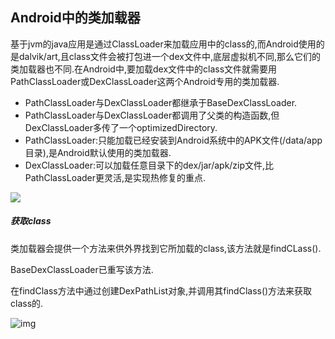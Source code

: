 ## Android中的类加载器

基于jvm的java应用是通过ClassLoader来加载应用中的class的,而Android使用的是dalvik/art,且class文件会被打包进一个dex文件中,底层虚拟机不同,那么它们的类加载器也不同.在Android中,要加载dex文件中的class文件就需要用PathClassLoader或DexClassLoader这两个Android专用的类加载器.

- PathClassLoader与DexClassLoader都继承于BaseDexClassLoader.
- PathClassLoader与DexClassLoader都调用了父类的构造函数,但DexClassLoader多传了一个optimizedDirectory.
- PathClassLoader:只能加载已经安装到Android系统中的APK文件(/data/app目录),是Android默认使用的类加载器.
- DexClassLoader:可以加载任意目录下的dex/jar/apk/zip文件,比PathClassLoader更灵活,是实现热修复的重点.

![](http://mmbiz.qpic.cn/mmbiz_png/CvQa8Yf8vq1bx8VextvLyA0FwntMh0dDePUcG8sKLyEkRqibPZoZBUJpkspg6eL96D53URfOLaQib2fPVIG8yuOQ/640?wx_fmt=png&wxfrom=5&wx_lazy=1)

##### 获取class

类加载器会提供一个方法来供外界找到它所加载的class,该方法就是findCLass().

BaseDexClassLoader已重写该方法.

在findClass方法中通过创建DexPathList对象,并调用其findClass()方法来获取class的.

![img](http://mmbiz.qpic.cn/mmbiz_png/CvQa8Yf8vq1bx8VextvLyA0FwntMh0dD4ibUMs6eW9aKVWynh5oKgAsbPO1H9tt1KRWHfTycvxM5m6S8JCsFbiag/640?wx_fmt=png&wxfrom=5&wx_lazy=1)



